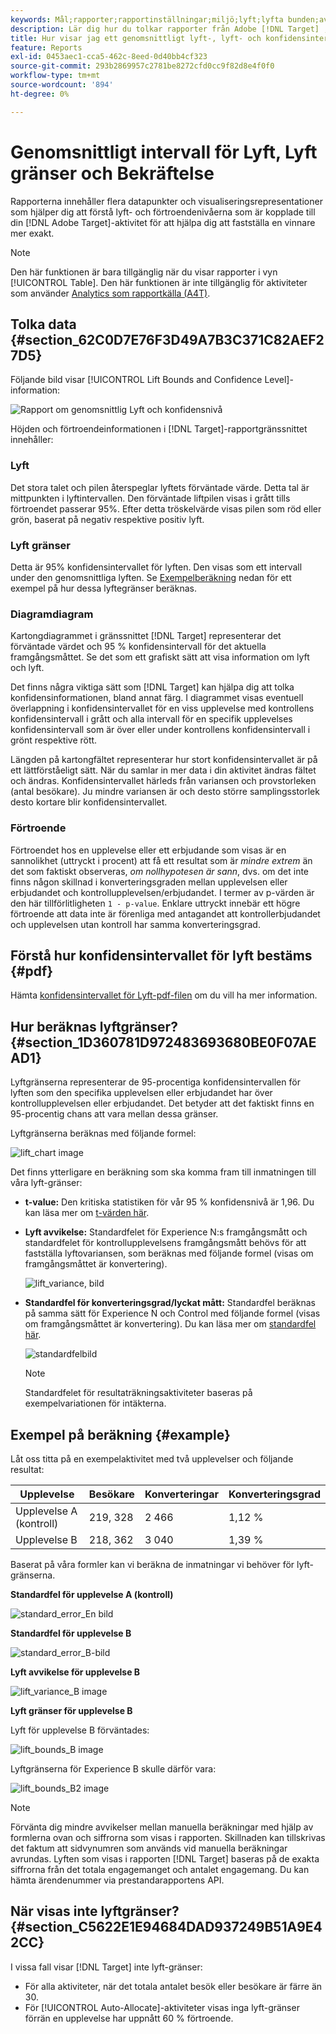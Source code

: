 ```yaml
---
keywords: Mål;rapporter;rapportinställningar;miljö;lyft;lyfta bunden;avvikelse;självförtroende;kontroll
description: Lär dig hur du tolkar rapporter från Adobe [!DNL Target] , som innehåller datapunkter och visualiseringsrepresentationer som hjälper dig att förstå lyftgränserna och tillförlitlighetsnivån för dina aktiviteter.
title: Hur visar jag ett genomsnittligt lyft-, lyft- och konfidensintervall?
feature: Reports
exl-id: 0453aec1-cca5-462c-8eed-0d40bb4cf323
source-git-commit: 293b2869957c2781be8272cfd0cc9f82d8e4f0f0
workflow-type: tm+mt
source-wordcount: '894'
ht-degree: 0%

---
```


# Genomsnittligt intervall för Lyft, Lyft gränser och Bekräftelse

Rapporterna innehåller flera datapunkter och visualiseringsrepresentationer som hjälper dig att förstå lyft- och förtroendenivåerna som är kopplade till din [!DNL Adobe Target]-aktivitet för att hjälpa dig att fastställa en vinnare mer exakt.

>[!NOTE]
>
>Den här funktionen är bara tillgänglig när du visar rapporter i vyn [!UICONTROL Table]. Den här funktionen är inte tillgänglig för aktiviteter som använder [Analytics som rapportkälla (A4T)](/help/main/c-integrating-target-with-mac/a4t/a4t.md#concept_7540C8C04259434AB6EE33B09F47A1DE).

## Tolka data {#section_62C0D7E76F3D49A7B3C371C82AEF27D5}

Följande bild visar [!UICONTROL Lift Bounds and Confidence Level]-information:

![Rapport om genomsnittlig Lyft och konfidensnivå](/help/main/c-reports/c-report-settings/assets/lift-screenshot-new.png)

Höjden och förtroendeinformationen i [!DNL Target]-rapportgränssnittet innehåller:

### Lyft

Det stora talet och pilen återspeglar lyftets förväntade värde. Detta tal är mittpunkten i lyftintervallen. Den förväntade liftpilen visas i grått tills förtroendet passerar 95%. Efter detta tröskelvärde visas pilen som röd eller grön, baserat på negativ respektive positiv lyft.

### Lyft gränser

Detta är 95% konfidensintervallet för lyften. Den visas som ett intervall under den genomsnittliga lyften. Se [Exempelberäkning](#example) nedan för ett exempel på hur dessa lyftegränser beräknas.

### Diagramdiagram

Kartongdiagrammet i gränssnittet [!DNL Target] representerar det förväntade värdet och 95 % konfidensintervall för det aktuella framgångsmåttet. Se det som ett grafiskt sätt att visa information om lyft och lyft.

Det finns några viktiga sätt som [!DNL Target] kan hjälpa dig att tolka konfidensinformationen, bland annat färg. I diagrammet visas eventuell överlappning i konfidensintervallet för en viss upplevelse med kontrollens konfidensintervall i grått och alla intervall för en specifik upplevelses konfidensintervall som är över eller under kontrollens konfidensintervall i grönt respektive rött.

Längden på kartongfältet representerar hur stort konfidensintervallet är på ett lättförståeligt sätt. När du samlar in mer data i din aktivitet ändras fältet och ändras. Konfidensintervallet härleds från variansen och provstorleken (antal besökare). Ju mindre variansen är och desto större samplingsstorlek desto kortare blir konfidensintervallet.

### Förtroende

Förtroendet hos en upplevelse eller ett erbjudande som visas är en sannolikhet (uttryckt i procent) att få ett resultat som är _mindre extrem_ än det som faktiskt observeras, _om nollhypotesen är sann_, dvs. om det inte finns någon skillnad i konverteringsgraden mellan upplevelsen eller erbjudandet och kontrollupplevelsen/erbjudandet. I termer av p-värden är den här tillförlitligheten `1 - p-value`. Enklare uttryckt innebär ett högre förtroende att data inte är förenliga med antagandet att kontrollerbjudandet och upplevelsen utan kontroll har samma konverteringsgrad.

## Förstå hur konfidensintervallet för lyft bestäms {#pdf}

Hämta [konfidensintervallet för Lyft-pdf-filen](/help/main/assets/confidence_interval_lift.pdf) om du vill ha mer information.

## Hur beräknas lyftgränser? {#section_1D360781D972483693680BE0F07AEAD1}

Lyftgränserna representerar de 95-procentiga konfidensintervallen för lyften som den specifika upplevelsen eller erbjudandet har över kontrollupplevelsen eller erbjudandet. Det betyder att det faktiskt finns en 95-procentig chans att vara mellan dessa gränser.

Lyftgränserna beräknas med följande formel:

![lift_chart image](assets/lift_diagram.png)

Det finns ytterligare en beräkning som ska komma fram till inmatningen till våra lyft-gränser:

* **t-value:** Den kritiska statistiken för vår 95 % konfidensnivå är 1,96. Du kan läsa mer om [t-värden här](https://en.wikipedia.org/wiki/T-statistic).
* **Lyft avvikelse:** Standardfelet för Experience N:s framgångsmått och standardfelet för kontrollupplevelsens framgångsmått behövs för att fastställa lyftovariansen, som beräknas med följande formel (visas om framgångsmåttet är konvertering).

  ![lift_variance, bild](assets/lift_variance.png)

* **Standardfel för konverteringsgrad/lyckat mått:** Standardfel beräknas på samma sätt för Experience N och Control med följande formel (visas om framgångsmåttet är konvertering). Du kan läsa mer om [standardfel här](https://en.wikipedia.org/wiki/Standard_error).

  ![standardfelbild](assets/standard_error.png)

  >[!NOTE]
  >
  >Standardfelet för resultaträkningsaktiviteter baseras på exempelvariationen för intäkterna.

## Exempel på beräkning {#example}

Låt oss titta på en exempelaktivitet med två upplevelser och följande resultat:

| Upplevelse | Besökare | Konverteringar | Konverteringsgrad |
|--- |--- |--- |--- |
| Upplevelse A (kontroll) | 219, 328 | 2 466 | 1,12 % |
| Upplevelse B | 218, 362 | 3 040 | 1,39 % |

Baserat på våra formler kan vi beräkna de inmatningar vi behöver för lyft-gränserna.

**Standardfel för upplevelse A (kontroll)**

![standard_error_En bild](assets/standard_error_A.png)

**Standardfel för upplevelse B**

![standard_error_B-bild](assets/standard_error_B.png)

**Lyft avvikelse för upplevelse B**

![lift_variance_B image](assets/lift_variance_B.png)

**Lyft gränser för upplevelse B**

Lyft för upplevelse B förväntades:

![lift_bounds_B image](assets/lift_bounds_B.png)

Lyftgränserna för Experience B skulle därför vara:

![lift_bounds_B2 image](assets/lift_bounds_B2.png)

>[!NOTE]
>
>Förvänta dig mindre avvikelser mellan manuella beräkningar med hjälp av formlerna ovan och siffrorna som visas i rapporten. Skillnaden kan tillskrivas det faktum att sidvynumren som används vid manuella beräkningar avrundas. Lyften som visas i rapporten [!DNL Target] baseras på de exakta siffrorna från det totala engagemanget och antalet engagemang. Du kan hämta ärendenummer via prestandarapportens API.

## När visas inte lyftgränser? {#section_C5622E1E94684DAD937249B51A9E42CC}

I vissa fall visar [!DNL Target] inte lyft-gränser:

* För alla aktiviteter, när det totala antalet besök eller besökare är färre än 30.
* För [!UICONTROL Auto-Allocate]-aktiviteter visas inga lyft-gränser förrän en upplevelse har uppnått 60 % förtroende.
